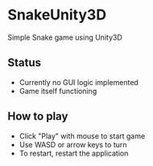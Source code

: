 # SnakeUnity3D
Simple Snake game using Unity3D

## Status
- Currently no GUI logic implemented
- Game itself functioning

## How to play
- Click "Play" with mouse to start game
- Use WASD or arrow keys to turn
- To restart, restart the application
